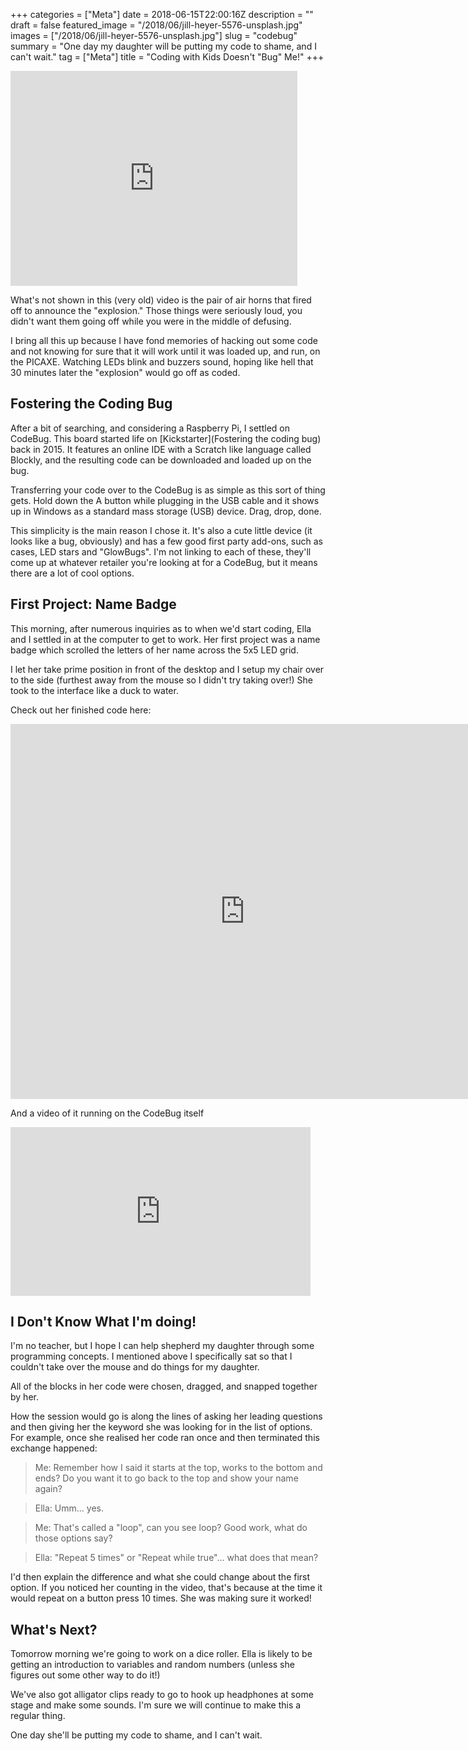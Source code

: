 +++
categories = ["Meta"]
date = 2018-06-15T22:00:16Z
description = ""
draft = false
featured_image = "/2018/06/jill-heyer-5576-unsplash.jpg"
images = ["/2018/06/jill-heyer-5576-unsplash.jpg"]
slug = "codebug"
summary = "One day my daughter will be putting my code to shame, and I can't wait."
tag = ["Meta"]
title = "Coding with Kids Doesn't \"Bug\" Me!"
+++




<iframe width="459" height="344" src="https://www.youtube.com/embed/-Cdehq4z2Nc?feature=oembed" frameborder="0" allow="accelerometer; autoplay; encrypted-media; gyroscope; picture-in-picture" allowfullscreen></iframe>

What's not shown in this (very old) video is the pair of air horns that fired off to announce the "explosion." Those things were seriously loud, you didn't want them going off while you were in the middle of defusing.

I bring all this up because I have fond memories of hacking out some code and not knowing for sure that it will work until it was loaded up, and run, on the PICAXE. Watching LEDs blink and buzzers sound, hoping like hell that 30 minutes later the "explosion" would go off as coded.

## Fostering the Coding Bug

After a bit of searching, and considering a Raspberry Pi, I settled on CodeBug. This board started life on [Kickstarter](Fostering the coding bug) back in 2015. It features an online IDE with a Scratch like language called Blockly, and the resulting code can be downloaded and loaded up on the bug.

Transferring your code over to the CodeBug is as simple as this sort of thing gets. Hold down the A button while plugging in the USB cable and it shows up in Windows as a standard mass storage (USB) device. Drag, drop, done.

This simplicity is the main reason I chose it. It's also a cute little device (it looks like a bug, obviously) and has a few good first party add-ons, such as cases, LED stars and "GlowBugs". I'm not linking to each of these, they'll come up at whatever retailer you're looking at for a CodeBug, but it means there are a lot of cool options.

## First Project: Name Badge

This morning, after numerous inquiries as to when we'd start coding, Ella and I settled in at the computer to get to work. Her first project was a name badge which scrolled the letters of her name across the 5x5 LED grid.

I let her take prime position in front of the desktop and I setup my chair over to the side (furthest away from the mouse so I didn't try taking over!) She took to the interface like a duck to water.

Check out her finished code here:

<center><iframe width="750px" height="600px" src="https://www.codebug.org.uk/iframe/codebug/create/?fork_from=ngTEgbnDTfNwLhihFHR5wM" frameborder="0"></iframe></center>

And a video of it running on the CodeBug itself

<iframe width="480" height="270" src="https://www.youtube.com/embed/YAIjsDO6tvY?feature=oembed" frameborder="0" allow="accelerometer; autoplay; encrypted-media; gyroscope; picture-in-picture" allowfullscreen></iframe>

## I Don't Know What I'm doing!

I'm no teacher, but I hope I can help shepherd my daughter through some programming concepts. I mentioned above I specifically sat so that I couldn't take over the mouse and do things for my daughter.

All of the blocks in her code were chosen, dragged, and snapped together by her.

How the session would go is along the lines of asking her leading questions and then giving her the keyword she was looking for in the list of options. For example, once she realised her code ran once and then terminated this exchange happened:

> Me: Remember how I said it starts at the top, works to the bottom and ends? Do you want it to go back to the top and show your name again?

> Ella: Umm... yes.

> Me: That's called a "loop", can you see loop? Good work, what do those options say?

> Ella: "Repeat 5 times" or "Repeat while true"... what does that mean?

I'd then explain the difference and what she could change about the first option. If you noticed her counting in the video, that's because at the time it would repeat on a button press 10 times. She was making sure it worked!

## What's Next?

Tomorrow morning we're going to work on a dice roller. Ella is likely to be getting an introduction to variables and random numbers (unless she figures out some other way to do it!)

We've also got alligator clips ready to go to hook up headphones at some stage and make some sounds. I'm sure we will continue to make this a regular thing.

One day she'll be putting my code to shame, and I can't wait.



